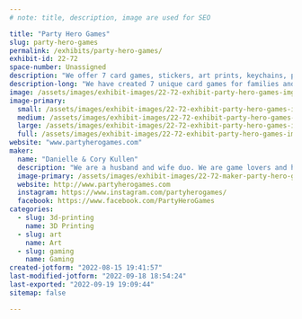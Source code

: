 ```yaml
---
# note: title, description, image are used for SEO

title: "Party Hero Games"
slug: party-hero-games
permalink: /exhibits/party-hero-games/
exhibit-id: 22-72
space-number: Unassigned
description: "We offer 7 card games, stickers, art prints, keychains, pins, buttons and 3D prints."
description-long: "We have created 7 unique card games for families and friends to demo at our table, assorted stickers, anime art prints in sizes 4x6 and 8x10, acrylic and PVC keychains, enamel and acrylic pins, anime hand pressed buttons and 3D printed D&D props (wands, dice towers, dice jails, etc.)."
image: /assets/images/exhibit-images/22-72-exhibit-party-hero-games-img-7371-large.jpeg
image-primary: 
  small: /assets/images/exhibit-images/22-72-exhibit-party-hero-games-img-7371-small.jpeg
  medium: /assets/images/exhibit-images/22-72-exhibit-party-hero-games-img-7371-medium.jpeg
  large: /assets/images/exhibit-images/22-72-exhibit-party-hero-games-img-7371-large.jpeg
  full: /assets/images/exhibit-images/22-72-exhibit-party-hero-games-img-7371-full.jpeg
website: "www.partyherogames.com"
maker: 
  name: "Danielle & Cory Kullen"
  description: "We are a husband and wife duo. We are game lovers and have extended that passion into game creating. We have made a total of 5 games."
  image-primary: /assets/images/exhibit-images/22-72-maker-party-hero-games-party-hero-with-color-medium.jpg
  website: http://www.partyherogames.com
  instagram: https://www.instagram.com/partyherogames/
  facebook: https://www.facebook.com/PartyHeroGames
categories: 
  - slug: 3d-printing
    name: 3D Printing
  - slug: art
    name: Art
  - slug: gaming
    name: Gaming
created-jotform: "2022-08-15 19:41:57"
last-modified-jotform: "2022-09-18 18:54:24"
last-exported: "2022-09-19 19:09:44"
sitemap: false

---
```

